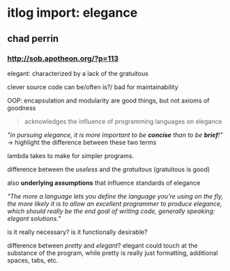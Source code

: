# itlog import: elegance
## chad perrin
### http://sob.apotheon.org/?p=113

elegant: characterized by a lack of the gratuitous

clever source code can be/often is?/ bad for maintainability

OOP: encapsulation and modularity are good things, but not axioms of goodness

> acknowledges the influence of programming languages on elegance

*"in pursuing elegance, it is more important to be **concise** than to be **brief**!"* -> highlight the difference between these two terms

lambda takes to make for simpler programs.

difference between the *useless* and the *gratuitous* (gratuitous is good)

also **underlying assumptions** that influence standards of elegance

*"The more a language lets you define the language you’re using on the fly, the more likely it is to allow an excellent programmer to produce elegance, which should really be the end goal of writing code, generally speaking: elegant solutions."*

is it really necessary? is it functionally desirable?

difference between *pretty* and *elegant*? elegant could touch at the substance of the program, while pretty is really just formatting, additional spaces, tabs, etc.